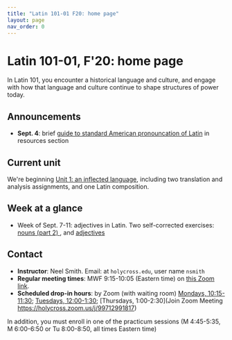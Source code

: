 ```yaml
---
title: "Latin 101-01 F20: home page"
layout: page
nav_order: 0
---
```



# Latin 101-01, F'20: home page

In Latin 101, you encounter a historical language and culture, and engage with how that language and culture continue to shape structures of power today.


## Announcements

- **Sept. 4**: brief [guide to standard American pronouncation of Latin](./resources/pronounciation/) in resources section


## Current unit

We're beginning [Unit 1: an inflected language](./schedule/part1/), including two translation and analysis assignments, and one Latin composition.


## Week at a glance

- Week of Sept. 7-11: adjectives in  Latin. Two self-corrected exercises: [nouns (part 2) ](./assignments/nouns2/exercise/), and [adjectives](./assignments/adjectives/exercise/)


## Contact

- **Instructor**: Neel Smith.  Email: at `holycross.edu`, user name `nsmith`
- **Regular meeting times**:  MWF 9:15-10:05 (Eastern time) on [this Zoom link](https://holycross.zoom.us/j/99294412522?pwd=dDBsUEZtcHpKZ2s4ekFFbmFIQXVoQT09).
- **Scheduled drop-in hours**: by Zoom (with waiting room) [Mondays, 10:15-11:30](https://holycross.zoom.us/j/92426336160); [Tuesdays, 12:00-1:30](https://holycross.zoom.us/j/98344637818); [Thursdays, 1:00-2:30](Join Zoom Meeting
https://holycross.zoom.us/j/99712991817)

In addition, you must enroll in one of the practicum sessions (M 4:45-5:35, M 6:00-6:50 or Tu 8:00-8:50, all times Eastern time)
